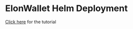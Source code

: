 # ElonWallet Helm Deployment

[Click here](https://app.gitbook.com/o/m7AvF634hD9YFgP1kslP/s/6Fs2FFW4d7gy7mkKumQu/~/changes/6/development/running-without-sgx-support) for the tutorial

